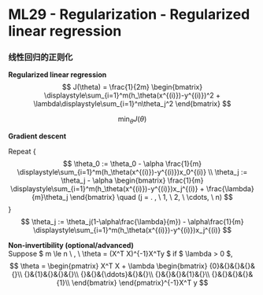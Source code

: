 # ML29 - Regularization - Regularized linear regression

### 线性回归的正则化

**Regularized linear regression**  
$$
 J(\theta) = \frac{1}{2m} \begin{bmatrix} \displaystyle\sum_{i=1}^m(h_\theta(x^{(i)})-y^{(i)})^2 + \lambda\displaystyle\sum_{i=1}^n\theta_j^2 \end{bmatrix} 
$$

$$
 \displaystyle\min_\theta J(\theta)
$$

**Gradient descent**  

Repeat {
    $$
    \theta_0 := \theta_0 - \alpha \frac{1}{m} \displaystyle\sum_{i=1}^m(h_\theta(x^{(i)})-y^{(i)})x_0^{(i)} \\
    \theta_j := \theta_j - \alpha \begin{bmatrix}  \frac{1}{m} \displaystyle\sum_{i=1}^m(h_\theta(x^{(i)})-y^{(i)})x_j^{(i)} + \frac{\lambda}{m}\theta_j \end{bmatrix} \quad (j = . , \ 1, \ 2, \ \cdots, \ n)
    $$
}  
$$ \theta_j := \theta_j(1-\alpha\frac{\lambda}{m}) - \alpha\frac{1}{m} \displaystyle\sum_{i=1}^m(h_\theta(x^{(i)})-y^{(i)})x_j^{(i)} $$

**Non-invertibility (optional/advanced)**  
Suppose $ m \le n \ , \ \theta = (X^T X)^{-1}X^Ty $
if $ \lambda > 0 $,
$$
\theta = \begin{pmatrix} X^T X + \lambda 
\begin{bmatrix}
{0}&{}&{}&{}&{}\\
{}&{1}&{}&{}&{}\\
{}&{}&{\ddots}&{}&{}\\
{}&{}&{}&{1}&{}\\
{}&{}&{}&{}&{1}\\
\end{bmatrix}
\end{pmatrix}^{-1}X^T y
$$